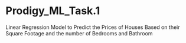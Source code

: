 # Prodigy_ML_Task.1
Linear Regression Model to Predict the Prices of Houses Based on their Square Footage and the number of Bedrooms and Bathroom
